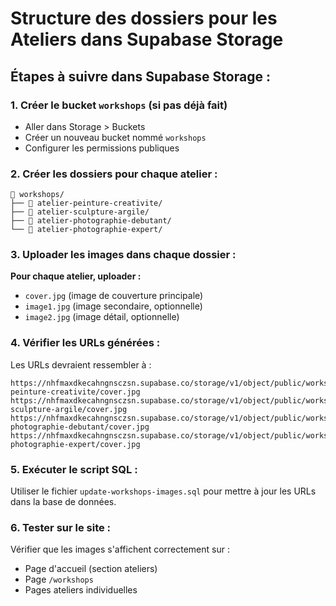 # Structure des dossiers pour les Ateliers dans Supabase Storage

## Étapes à suivre dans Supabase Storage :

### 1. Créer le bucket `workshops` (si pas déjà fait)
- Aller dans Storage > Buckets
- Créer un nouveau bucket nommé `workshops`
- Configurer les permissions publiques

### 2. Créer les dossiers pour chaque atelier :

```
📁 workshops/
├── 📁 atelier-peinture-creativite/
├── 📁 atelier-sculpture-argile/
├── 📁 atelier-photographie-debutant/
└── 📁 atelier-photographie-expert/
```

### 3. Uploader les images dans chaque dossier :

**Pour chaque atelier, uploader :**
- `cover.jpg` (image de couverture principale)
- `image1.jpg` (image secondaire, optionnelle)
- `image2.jpg` (image détail, optionnelle)

### 4. Vérifier les URLs générées :

Les URLs devraient ressembler à :
```
https://nhfmaxdkecahngnsczsn.supabase.co/storage/v1/object/public/workshops/atelier-peinture-creativite/cover.jpg
https://nhfmaxdkecahngnsczsn.supabase.co/storage/v1/object/public/workshops/atelier-sculpture-argile/cover.jpg
https://nhfmaxdkecahngnsczsn.supabase.co/storage/v1/object/public/workshops/atelier-photographie-debutant/cover.jpg
https://nhfmaxdkecahngnsczsn.supabase.co/storage/v1/object/public/workshops/atelier-photographie-expert/cover.jpg
```

### 5. Exécuter le script SQL :

Utiliser le fichier `update-workshops-images.sql` pour mettre à jour les URLs dans la base de données.

### 6. Tester sur le site :

Vérifier que les images s'affichent correctement sur :
- Page d'accueil (section ateliers)
- Page `/workshops`
- Pages ateliers individuelles

